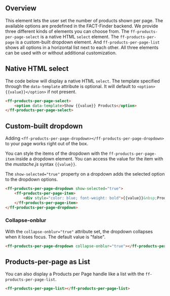 ## Overview
This element lets the user set the number of products shown per page. The available options are
predefined in the FACT-Finder backend. We provide three different kinds of elements you can choose from.
The `ff-products-per-page-select` is a native HTML `select` element. The `ff-products-per-page` is a
custom-built dropdown element. And `ff-products-per-page-list` shows all options in a horizontal list next to each other.
All three elements can be used with or without additional customization.

## Native HTML select
The code below will display a native HTML `select`. The template specified through the `data-template` attribute is optional.
It will default to `<option>{{value}}</option>` if not present.

```html
<ff-products-per-page-select>
    <option data-template>Show {{value}} Products</option>
</ff-products-per-page-select>
```

## Custom-built dropdown
Adding `<ff-products-per-page-dropdown></ff-products-per-page-dropdown>` to your page works right out of the box.

You can style the items of the dropdown with the `ff-products-per-page-item` inside a dropdown element.
You can access the value for the item with the _mustache.js_ syntax `{{value}}`.

The `show-selected="true"` property on a dropdown adds the selected option to the dropdown options.

```html
<ff-products-per-page-dropdown show-selected="true">
    <ff-products-per-page-item>
        <div style="color: blue; font-weight: bold">{{value}}&nbsp;Produkte</div>
    </ff-products-per-page-item>
</ff-products-per-page-dropdown>
```

### Collapse-onblur
With the `collapse-onblur="true"` attribute set, the dropdown collapses when it loses focus. The default value is "false".

```html
<ff-products-per-page-dropdown collapse-onblur="true"></ff-products-per-page-dropdown>
```

## Products-per-page as List
You can also display a Products per Page handle like a list with the `ff-products-per-page-list`.

```html
<ff-products-per-page-list></ff-products-per-page-list>
```
